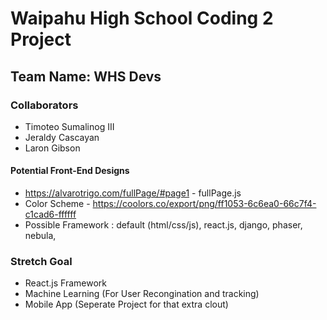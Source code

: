 # Waipahu High School Coding 2 Project 


## Team Name: WHS Devs



### Collaborators 
- Timoteo Sumalinog III 
- Jeraldy Cascayan
- Laron Gibson

#### Potential Front-End Designs
- https://alvarotrigo.com/fullPage/#page1 - fullPage.js
- Color Scheme - https://coolors.co/export/png/ff1053-6c6ea0-66c7f4-c1cad6-ffffff
- Possible Framework : default (html/css/js), react.js, django, phaser, nebula, 


### Stretch Goal
- React.js Framework
- Machine Learning (For User Recongination and tracking)
- Mobile App (Seperate Project for that extra clout)








